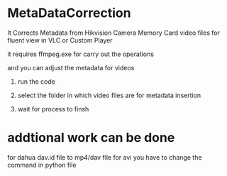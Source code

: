 # MetaDataCorrection

It Corrects Metadata from Hikvision Camera Memory Card video files for fluent view in VLC or Custom Player 

it requires ffmpeg.exe for carry out the operations

and you can adjust the metadata for videos

1. run the code

2. select the folder in which video files are for metadata insertion

3. wait for process to finsh 

# addtional work can be done

for dahua dav.id file to mp4/dav file
for avi you have to change the command in python file
